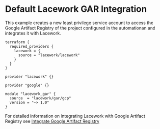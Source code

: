 # Default Lacework GAR Integration

This example creates a new least privilege service account to access the Google Artifact Registry of the project configured in the automationan and integrates it with Lacework.

```hcl
terraform {
  required_providers {
    lacework = {
      source = "lacework/lacework"
    }
  }
}

provider "lacework" {}

provider "google" {}

module "lacework_gar" {
  source  = "lacework/gar/gcp"
  version = "~> 1.0"
}
```

For detailed information on integrating Lacework with Google Artifact Registry see [Integrate Google Artifact Registry](https://support.lacework.com/hc/en-us/articles/1500009169561-Integrate-Google-Artifact-Registry)

